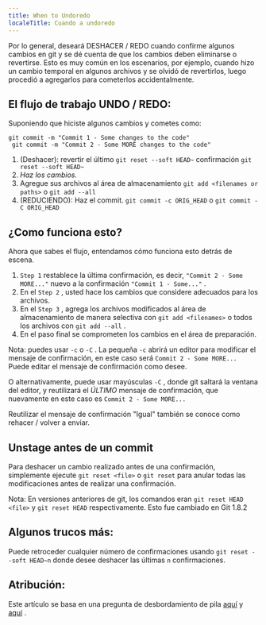 ```yaml
---
title: When to Undoredo
localeTitle: Cuando a undoredo
---
```

Por lo general, deseará DESHACER / REDO cuando confirme algunos cambios en git y se dé cuenta de que los cambios deben eliminarse o revertirse. Esto es muy común en los escenarios, por ejemplo, cuando hizo un cambio temporal en algunos archivos y se olvidó de revertirlos, luego procedió a agregarlos para cometerlos accidentalmente.

## El flujo de trabajo UNDO / REDO:

Suponiendo que hiciste algunos cambios y cometes como:
```
git commit -m "Commit 1 - Some changes to the code" 
 git commit -m "Commit 2 - Some MORE changes to the code" 
```

1.  (Deshacer): revertir el último `git reset --soft HEAD~` confirmación `git reset --soft HEAD~`
2.  _Haz los cambios._
3.  Agregue sus archivos al área de almacenamiento `git add <filenames or paths>` o `git add --all`
4.  (REDUCIENDO): Haz el commit. `git commit -c ORIG_HEAD` o `git commit -C ORIG_HEAD`

## ¿Como funciona esto?

Ahora que sabes el flujo, entendamos cómo funciona esto detrás de escena.

1.  `Step 1` restablece la última confirmación, es decir, `"Commit 2 - Some MORE..."` nuevo a la confirmación `"Commit 1 - Some..."` .
2.  En el `Step 2` , usted hace los cambios que considere adecuados para los archivos.
3.  En el `Step 3` , agrega los archivos modificados al área de almacenamiento de manera selectiva con `git add <filenames>` o todos los archivos con `git add --all` .
4.  En el paso final se comprometen los cambios en el área de preparación.

Nota: puedes usar `-c` o `-C` . La pequeña `-c` abrirá un editor para modificar el mensaje de confirmación, en este caso será `Commit 2 - Some MORE...` Puede editar el mensaje de confirmación como desee.

O alternativamente, puede usar mayúsculas `-C` , donde git saltará la ventana del editor, y reutilizará el _ÚLTIMO_ mensaje de confirmación, que nuevamente en este caso es `Commit 2 - Some MORE...`

Reutilizar el mensaje de confirmación "Igual" también se conoce como rehacer / volver a enviar.

## Unstage antes de un commit

Para deshacer un cambio realizado antes de una confirmación, simplemente ejecute `git reset <file>` o `git reset` para anular todas las modificaciones antes de realizar una confirmación.

Nota: En versiones anteriores de git, los comandos eran `git reset HEAD <file>` y `git reset HEAD` respectivamente. Esto fue cambiado en Git 1.8.2

## Algunos trucos más:

Puede retroceder cualquier número de confirmaciones usando `git reset --soft HEAD~n` donde desee deshacer las últimas `n` confirmaciones.

## Atribución:

Este artículo se basa en una pregunta de desbordamiento de pila [aquí](http://stackoverflow.com/questions/927358/how-do-you-undo-the-last-commit/927386#927386) y [aquí](http://stackoverflow.com/questions/348170/undo-git-add-before-commit/348234#348234) .
